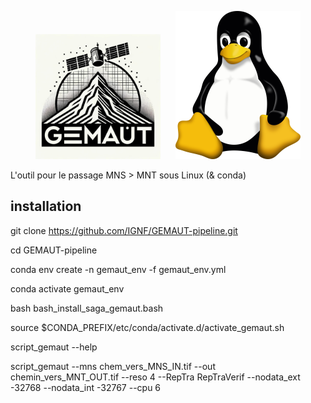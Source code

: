 <p align="center">
  <img src="assets/logo.png" alt="GEMAUT" width="200" style="margin-right: 20px;"/>
  <img src="assets/Linux.png" alt="Linux" width="200"/>
</p>

L'outil pour le passage MNS > MNT sous Linux (& conda)

## installation

git clone https://github.com/IGNF/GEMAUT-pipeline.git

cd GEMAUT-pipeline

conda env create -n gemaut_env -f  gemaut_env.yml

conda activate gemaut_env

bash bash_install_saga_gemaut.bash

source $CONDA_PREFIX/etc/conda/activate.d/activate_gemaut.sh

script_gemaut --help

script_gemaut  --mns chem_vers_MNS_IN.tif --out chemin_vers_MNT_OUT.tif --reso 4 --RepTra RepTraVerif --nodata_ext -32768 --nodata_int -32767 --cpu 6
